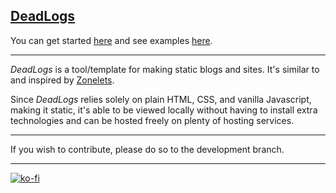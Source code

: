 
## [DeadLogs](https://deadlogs.shroom.ink)

You can get started [here](https://deadlogs.shroom.ink/tutorial.html) and see examples [here](https://deadlogs.shroom.ink/examples.html).

---

_DeadLogs_ is a tool/template for making static blogs and sites. It's similar to and inspired by [Zonelets](https://zonelets.net/index.html).

Since _DeadLogs_ relies solely on plain HTML, CSS, and vanilla Javascript, making it static, it's able to be viewed locally without having to install extra technologies and can be hosted freely on plenty of hosting services.

---

If you wish to contribute, please do so to the development branch.

---

[![ko-fi](https://ko-fi.com/img/githubbutton_sm.svg)](https://ko-fi.com/R6R34PDMQ)
